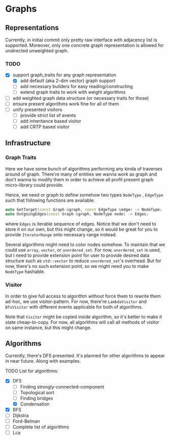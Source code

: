 # Graphs

## Representations

Currently, in initial commit only pretty raw interface with adjacency list is supported. Moreover, only one concrete
 graph representation is allowed for undirected unweighted graph.

### TODO
- [x] support graph_traits for any graph representation
    - [x] add default (aka 2-dim vector) graph support
    - [ ] add necessary builders for easy reading/constructing
    - [ ] extend graph traits to work with weight algorithms
- [ ] add weighted graph data structure (or necessary traits for those)
- [ ] ensure present algorithms work fine for all of them
- [ ] unify presented visitors
    - [ ] provide strict list of events
    - [ ] add inheritance based visitor
    - [ ] add CRTP based visitor

## Infrastructure

### Graph Traits

Here we have some bunch of algorithms performing any kinda of traverses around of graph. 
There're many of entities we wanna work as graph and don't wanna to modify them
in order to achieve all profit present graph micro-library could provide.

Hence, we need or graph to define somehow two types `NodeType` , `EdgeType` 
such that following functions are available:
```c++
auto GetTarget(const Graph &graph, const EdgeType &edge) -> NodeType;
auto OutgoingEdges(const Graph &graph, NodeType node) -> Edges;
```
where `Edges` is iterable sequence of edges. Notice that we don't need to store it 
on our own, but this might change, so it would be great for you to provide
`IteratorRange` onto necessary range instead.

Several algorithms might need to color nodes somehow. To maintain that we could 
use `array`, `vector`, or `unordered_set`. For now, `unordered_set` is used, but
I need to provide extension point for user to provide desired data structure such
as `std::vector` to reduce `unordered_set`'s overhead. But for now, there's no 
such extension point, so we might need you to make `NodeType` hashable.

### Visitor

In order to give full access to algorithm without force them to rewrite them ad-hoc, 
we use visitor-pattern. For now, there're `LambdaVisitor` and `BfsVisitor` with 
different events applicable for both of algorithms. 

Note that `Visitor` might be copied inside algorithm, so it's better to make it 
state cheap-to-copy. For now, all algorithms will call all methods of visitor 
on same instance, but this might change.

## Algorithms

Currently, there's DFS presented. It's planned for other algorithms to appear in near future. 
Along with examples.

TODO List for algorithms:
- [X] DFS
    - [ ] Finding strongly-connected-component
    - [ ] Topological sort
    - [ ] Finding bridges
    - [x] Condensation
- [X] BFS
- [ ] Dijkstra
- [ ] Ford-Belman 
- [ ] Complete list of algorithms
- [ ] Lca
